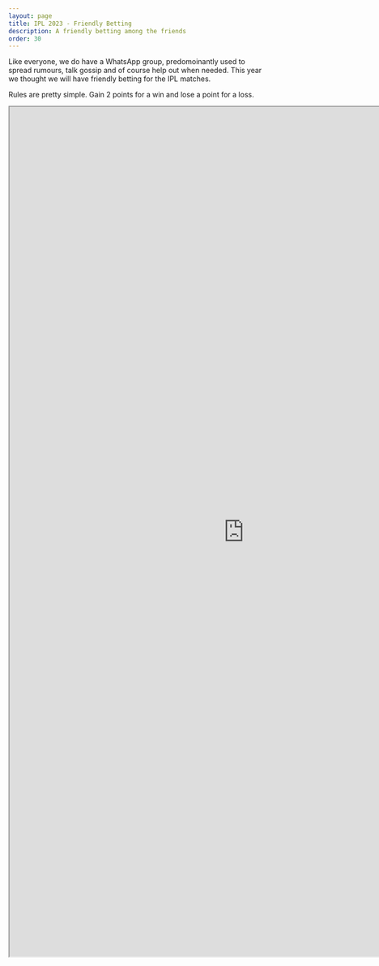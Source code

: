 ```yaml
---
layout: page
title: IPL 2023 - Friendly Betting
description: A friendly betting among the friends
order: 30
---
```


Like everyone, we do have a WhatsApp group, predomoinantly used to spread rumours, talk gossip and of course help out when needed. This year we thought we will have friendly betting for the IPL matches.

Rules are pretty simple. Gain 2 points for a win and lose a point for a loss.

<iframe width="925" height="1675" src="https://docs.google.com/spreadsheets/d/e/2PACX-1vTGkrzMuR7cIQBSEKZ468NediZGMNmOasEC0iLNBSbeKYH7Gp9nt_bUZjRsdOELlXl_wOYZNtlHNtlr/pubhtml?gid=754924037&amp;single=true&amp;widget=true&amp;headers=false"></iframe>